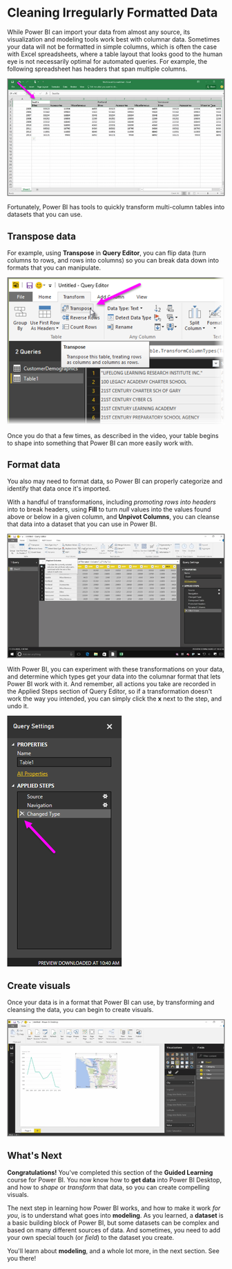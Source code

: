 <properties
   pageTitle="Cleaning Irregularly Formatted Data"
   description="You can tackle messy data in Power BI... see how"
   services="powerbi"
   documentationCenter=""
   authors="davidiseminger"
   manager="mblythe"
   backup=""
   editor=""
   tags=""
   qualityFocus="no"
   qualityDate=""
   featuredVideoId="74KQmzdvFV8"
   featuredVideoThumb=""
   courseDuration="8m"/>

<tags
   ms.service="powerbi"
   ms.devlang="NA"
   ms.topic="get-started-article"
   ms.tgt_pltfrm="NA"
   ms.workload="powerbi"
   ms.date="12/01/2016"
   ms.author="davidi"/>

# Cleaning Irregularly Formatted Data

While Power BI can import your data from almost any source, its visualization and modeling tools work best with columnar data. Sometimes your data will not be formatted in simple columns, which is often the case with Excel spreadsheets, where a table layout that looks good to the human eye is not necessarily optimal for automated queries. For example, the following spreadsheet has headers that span multiple columns.

![](media/powerbi-learning-1-5-cleaning-irregular-data/1-5_1.png)

Fortunately, Power BI has tools to quickly transform multi-column tables into datasets that you can use.

## Transpose data
For example, using **Transpose** in **Query Editor**, you can flip data (turn columns to rows, and rows into columns) so you can break data down into formats that you can manipulate.

![](media/powerbi-learning-1-5-cleaning-irregular-data/1-5_2.png)

Once you do that a few times, as described in the video, your table begins to shape into something that Power BI can more easily work with.

## Format data
You also may need to format data, so Power BI can properly categorize and identify that data once it's imported.

With a handful of transformations, including *promoting rows into headers* into to break headers, using **Fill** to turn *null* values into the values found above or below in a given column, and **Unpivot Columns**, you can cleanse that data into a dataset that you can use in Power BI.

![](media/powerbi-learning-1-5-cleaning-irregular-data/1-5_3.png)

With Power BI, you can experiment with these transformations on your data, and determine which types get your data into the columnar format that lets Power BI work with it. And remember, all actions you take are recorded in the Applied Steps section of Query Editor, so if a transformation doesn't work the way you intended, you can simply click the **x** next to the step, and undo it.

![](media/powerbi-learning-1-5-cleaning-irregular-data/1-5_5.png)


## Create visuals
Once your data is in a format that Power BI can use, by transforming and cleansing the data, you can begin to create visuals.

![](media/powerbi-learning-1-5-cleaning-irregular-data/1-5_4.png)

## What's Next

**Congratulations!** You've completed this section of the **Guided Learning** course for Power BI. You now know how to **get data** into Power BI Desktop, and how to *shape* or *transform* that data, so you can create compelling visuals.

The next step in learning how Power BI works, and how to make it work *for you*, is to understand what goes into **modeling**. As you learned, a **dataset** is a basic building block of Power BI, but some datasets can be complex and based on many different sources of data. And sometimes, you need to add your own special touch (or *field*) to the dataset you create.

You'll learn about **modeling**, and a whole lot more, in the next section. See you there!
